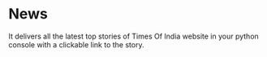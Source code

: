 # News
It delivers all the latest top stories of Times Of India website in your python console with a clickable link to the story.
